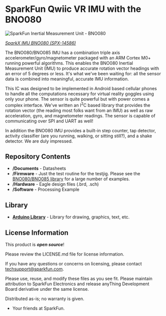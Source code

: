 SparkFun Qwiic VR IMU with the BNO080
========================================

![SparkFun Inertial Measurement Unit - BNO080](https://cdn.sparkfun.com//assets/parts/1/2/7/3/3/14586-VR_IMU__Qwiic__-_BNO080-01.jpg)

[*SparkX IMU BNO080 (SPX-14586)*](https://www.sparkfun.com/products/14586)

The BNO080/BNO085 IMU has a combination triple axis accelerometer/gyro/magnetometer packaged with an ARM Cortex M0+ running powerful algorithms. This enables the BNO080 Inertial Measurement Unit (IMU) to produce accurate rotation vector headings with an error of 5 degrees or less. It's what we've been waiting for: all the sensor data is combined into meaningful, accurate IMU information.

This IC was designed to be implemented in Android based cellular phones to handle all the computations necessary for virtual reality goggles using only your phone. The sensor is quite powerful but with power comes a complex interface. We've written an I<sup>2</sup>C based library that provides the rotation vector (the reading most folks want from an IMU) as well as raw acceleration, gyro, and magnetometer readings. The sensor is capable of communicating over SPI and UART as well!

In addition the BNO080 IMU provides a built-in step counter, tap detector, activity classifier (are you running, walking, or sitting still?), and a shake detector. We are duly impressed.

Repository Contents
-------------------

* **/Documents** - Datasheets
* **/Firmware** - Just the test routine for the testjig. Please see the [BNO080/BNO085 library](https://github.com/sparkfun/SparkFun_BNO080_Arduino_Library) for a large number of examples.
* **/Hardware** - Eagle design files (.brd, .sch)
* **/Software** - Processing Example

Library
--------------
* **[Arduino Library](https://github.com/sparkfun/SparkFun_SSD1320_OLED_Arduino_Library)** - Library for drawing, graphics, text, etc.

License Information
-------------------

This product is _**open source**_! 

Please review the LICENSE.md file for license information. 

If you have any questions or concerns on licensing, please contact techsupport@sparkfun.com.

Please use, reuse, and modify these files as you see fit. Please maintain attribution to SparkFun Electronics and release anyThing Development Board derivative under the same license.

Distributed as-is; no warranty is given.

- Your friends at SparkFun.